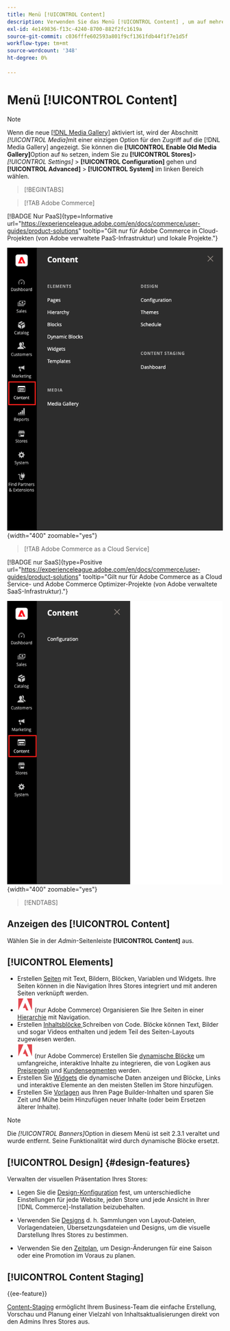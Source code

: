 ```yaml
---
title: Menü [!UICONTROL Content]
description: Verwenden Sie das Menü [!UICONTROL Content] , um auf mehrere Funktionen zum Verwalten des Inhalts in Ihrem Store zuzugreifen.
exl-id: 4e149836-f13c-4240-8700-882f2fc1619a
source-git-commit: c036fffe602593a801f9cf1361fdb44f1f7e1d5f
workflow-type: tm+mt
source-wordcount: '348'
ht-degree: 0%

---
```


# Menü [!UICONTROL Content]

>[!NOTE]
>
>Wenn die neue [[!DNL Media Gallery]](media-gallery.md) aktiviert ist, wird der Abschnitt _[!UICONTROL Media]_&#x200B;mit einer einzigen Option für den Zugriff auf die [!DNL Media Gallery] angezeigt. Sie können die **[!UICONTROL Enable Old Media Gallery]**&#x200B;Option auf `No` setzen, indem Sie zu **[!UICONTROL Stores]**>_[!UICONTROL Settings]_ > **[!UICONTROL Configuration]** gehen und **[!UICONTROL Advanced]** > **[!UICONTROL System]** im linken Bereich wählen.

>[!BEGINTABS]

>[!TAB Adobe Commerce]

[!BADGE Nur PaaS]{type=Informative url="https://experienceleague.adobe.com/en/docs/commerce/user-guides/product-solutions" tooltip="Gilt nur für Adobe Commerce in Cloud-Projekten (von Adobe verwaltete PaaS-Infrastruktur) und lokale Projekte."}

![Das im Admin angezeigte [!UICONTROL Content]-Menü](./assets/admin-menu-content.png){width="400" zoomable="yes"}

>[!TAB Adobe Commerce as a Cloud Service]

[!BADGE nur SaaS]{type=Positive url="https://experienceleague.adobe.com/en/docs/commerce/user-guides/product-solutions" tooltip="Gilt nur für Adobe Commerce as a Cloud Service- und Adobe Commerce Optimizer-Projekte (von Adobe verwaltete SaaS-Infrastruktur)."}

![Das im Admin angezeigte [!UICONTROL Content]-Menü](./assets/admin-menu-content-accs.png){width="400" zoomable="yes"}

>[!ENDTABS]

## Anzeigen des [!UICONTROL Content]

Wählen Sie in der _Admin_-Seitenleiste **[!UICONTROL Content]** aus.

## [!UICONTROL Elements]

- Erstellen [Seiten](pages.md) mit Text, Bildern, Blöcken, Variablen und Widgets. Ihre Seiten können in die Navigation Ihres Stores integriert und mit anderen Seiten verknüpft werden.
- ![Adobe Commerce](../assets/adobe-logo.svg) (nur Adobe Commerce) Organisieren Sie Ihre Seiten in einer [Hierarchie](page-hierarchy.md) mit Navigation.
- Erstellen [ Inhaltsblöcke ](blocks.md) Schreiben von Code. Blöcke können Text, Bilder und sogar Videos enthalten und jedem Teil des Seiten-Layouts zugewiesen werden.
- ![Adobe Commerce](../assets/adobe-logo.svg) (nur Adobe Commerce) Erstellen Sie [dynamische Blöcke](dynamic-blocks.md) um umfangreiche, interaktive Inhalte zu integrieren, die von Logiken aus [Preisregeln](../merchandising-promotions/introduction.md#promotions) und [Kundensegmenten](../customers/customer-segments.md) werden.
- Erstellen Sie [Widgets](widgets.md) die dynamische Daten anzeigen und Blöcke, Links und interaktive Elemente an den meisten Stellen im Store hinzufügen.
- Erstellen Sie [Vorlagen](../page-builder/templates.md) aus Ihren Page Builder-Inhalten und sparen Sie Zeit und Mühe beim Hinzufügen neuer Inhalte (oder beim Ersetzen älterer Inhalte).

>[!NOTE]
>
>Die _[!UICONTROL Banners]_&#x200B;Option in diesem Menü ist seit 2.3.1 veraltet und wurde entfernt. Seine Funktionalität wird durch dynamische Blöcke ersetzt.

## [!UICONTROL Design] {#design-features}

Verwalten der visuellen Präsentation Ihres Stores:

- Legen Sie die [Design-Konfiguration](configuration.md) fest, um unterschiedliche Einstellungen für jede Website, jeden Store und jede Ansicht in Ihrer [!DNL Commerce]-Installation beizubehalten.

- Verwenden Sie [Designs](themes.md) d. h. Sammlungen von Layout-Dateien, Vorlagendateien, Übersetzungsdateien und Designs, um die visuelle Darstellung Ihres Stores zu bestimmen.

- Verwenden Sie den [Zeitplan](schedule.md), um Design-Änderungen für eine Saison oder eine Promotion im Voraus zu planen.

## [!UICONTROL Content Staging]

{{ee-feature}}

[Content-Staging](content-staging.md) ermöglicht Ihrem Business-Team die einfache Erstellung, Vorschau und Planung einer Vielzahl von Inhaltsaktualisierungen direkt von den Admins Ihres Stores aus.
